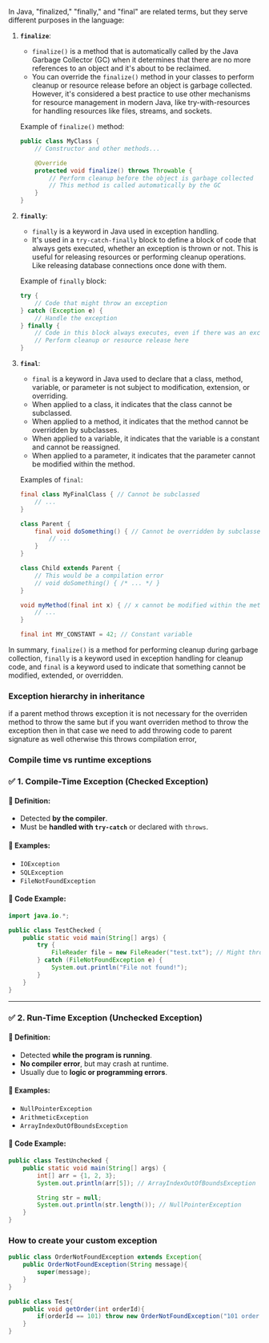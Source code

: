 In Java, "finalized," "finally," and "final" are related terms, but they serve different purposes in the language:

1. **`finalize`**:

   - `finalize()` is a method that is automatically called by the Java Garbage Collector (GC) when it determines that there are no more references to an object and it's about to be reclaimed.
   - You can override the `finalize()` method in your classes to perform cleanup or resource release before an object is garbage collected. However, it's considered a best practice to use other mechanisms for resource management in modern Java, like try-with-resources for handling resources like files, streams, and sockets.

   Example of `finalize()` method:

   ```java
   public class MyClass {
       // Constructor and other methods...

       @Override
       protected void finalize() throws Throwable {
           // Perform cleanup before the object is garbage collected
           // This method is called automatically by the GC
       }
   }
   ```

2. **`finally`**:

   - `finally` is a keyword in Java used in exception handling.
   - It's used in a `try-catch-finally` block to define a block of code that always gets executed, whether an exception is thrown or not. This is useful for releasing resources or performing cleanup operations. Like releasing database connections once done with them.

   Example of `finally` block:

   ```java
   try {
       // Code that might throw an exception
   } catch (Exception e) {
       // Handle the exception
   } finally {
       // Code in this block always executes, even if there was an exception
       // Perform cleanup or resource release here
   }
   ```

3. **`final`**:

   - `final` is a keyword in Java used to declare that a class, method, variable, or parameter is not subject to modification, extension, or overriding.
   - When applied to a class, it indicates that the class cannot be subclassed.
   - When applied to a method, it indicates that the method cannot be overridden by subclasses.
   - When applied to a variable, it indicates that the variable is a constant and cannot be reassigned.
   - When applied to a parameter, it indicates that the parameter cannot be modified within the method.

   Examples of `final`:

   ```java
   final class MyFinalClass { // Cannot be subclassed
       // ...
   }

   class Parent {
       final void doSomething() { // Cannot be overridden by subclasses
           // ...
       }
   }

   class Child extends Parent {
       // This would be a compilation error
       // void doSomething() { /* ... */ }
   }

   void myMethod(final int x) { // x cannot be modified within the method
       // ...
   }

   final int MY_CONSTANT = 42; // Constant variable
   ```

In summary, `finalize()` is a method for performing cleanup during garbage collection, `finally` is a keyword used in exception handling for cleanup code, and `final` is a keyword used to indicate that something cannot be modified, extended, or overridden.

### Exception hierarchy in inheritance

if a parent method throws exception it is not necessary for the overriden method to throw the same but if you want overriden method to throw the exception then in that case we need to add throwing code to parent signature as well otherwise this throws compilation error,

### Compile time vs runtime exceptions

### ✅ **1. Compile-Time Exception (Checked Exception)**

#### 🔹 Definition:

- Detected **by the compiler**.
- Must be **handled with `try-catch`** or declared with `throws`.

#### 🔹 Examples:

- `IOException`
- `SQLException`
- `FileNotFoundException`

#### 🧪 Code Example:

```java
import java.io.*;

public class TestChecked {
    public static void main(String[] args) {
        try {
            FileReader file = new FileReader("test.txt"); // Might throw FileNotFoundException
        } catch (FileNotFoundException e) {
            System.out.println("File not found!");
        }
    }
}
```

---

### ✅ **2. Run-Time Exception (Unchecked Exception)**

#### 🔹 Definition:

- Detected **while the program is running**.
- **No compiler error**, but may crash at runtime.
- Usually due to **logic or programming errors**.

#### 🔹 Examples:

- `NullPointerException`
- `ArithmeticException`
- `ArrayIndexOutOfBoundsException`

#### 🧪 Code Example:

```java
public class TestUnchecked {
    public static void main(String[] args) {
        int[] arr = {1, 2, 3};
        System.out.println(arr[5]); // ArrayIndexOutOfBoundsException

        String str = null;
        System.out.println(str.length()); // NullPointerException
    }
}
```

### How to create your custom exception

```java
public class OrderNotFoundException extends Exception{
    public OrderNotFoundException(String message){
        super(message);
    }
}

public class Test{
    public void getOrder(int orderId){
        if(orderId == 101) throw new OrderNotFoundException("101 order id not found");
    }
}

```
